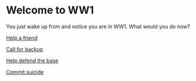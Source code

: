 # Welcome to WW1
You just wake up from and notice you are in WW1. What would you do now?

[Help a friend]()

[Call for backup]()

[Help defend the base](defend-base/2)

[Commit suicide]()